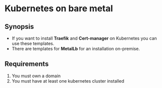 
# Kubernetes on bare metal

## Synopsis
- If you want to install **Traefik** and **Cert-manager** on Kubernetes you can use these templates.
- There are templates for **MetalLb** for an installation on-premise.

## Requirements
1. You must own a domain
2. You must have at least one kubernetes cluster installed

